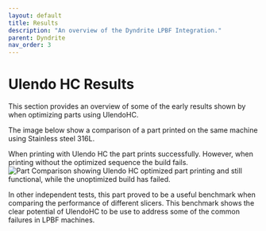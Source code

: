 ```yaml
---
layout: default
title: Results
description: "An overview of the Dyndrite LPBF Integration."
parent: Dyndrite
nav_order: 3
---
```


# Ulendo HC Results
This section provides an overview of some of the early results shown by when optimizing parts using UlendoHC. 

The image below show a comparison of a part printed on the same machine using Stainless steel 316L. 

When printing with Ulendo HC the part prints successfully. However, when printing without the optimized sequence the build fails. 
![Part Comparison showing Ulendo HC optimized part printing and still functional, while the unoptimized build has failed.](https://s2aulendo.github.io/HeatCompensation-Docs/assets/images/figure1b_part_comparison.png)

In other independent tests, this part proved to be a useful benchmark when comparing the performance of different slicers. This benchmark shows the clear potential of UlendoHC to be use to address some of the common failures in LPBF machines.